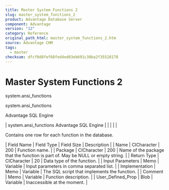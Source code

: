 ```yaml
---
title: Master System Functions 2
slug: master_system_functions_2
product: Advantage Database Server
component: Advantage
version: "12"
category: Reference
original_path_html: master_system_functions_2.htm
source: Advantage CHM
tags:
  - master
checksum: dfcf0d8fef68fed4ed03eb691c38ba2f35528178
---
```


# Master System Functions 2

system.ansi\_functions

system.ansi\_functions

Advantage SQL Engine

| system.ansi\_functions  Advantage SQL Engine |  |  |  |  |

Contains one row for each function in the database.

| Field Name | Field Type | Field Size | Description |
| Name | CICharacter | 200 | Function name. |
| Package | CICharacter | 200 | Name of the package that the function is part of. May be NULL or empty string. |
| Return Type | CICharacter | 20 | Data type of the function. |
| Input Parameters | Memo | Variable | Input parameters in comma separated list. |
| Implementation | Memo | Variable | The SQL script that implements the function. |
| Comment | Memo | Variable | Function description. |
| User\_Defined\_Prop | Blob | Variable | Inaccessible at the moment. |
